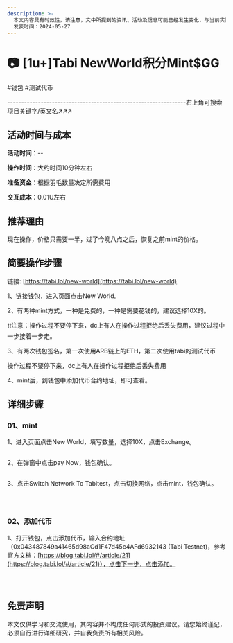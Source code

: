 ```yaml
---
description: >-
  本文内容具有时效性，请注意，文中所提到的资讯、活动及信息可能已经发生变化，与当前实际情况有所不同。我们建议您在做出任何决策之前，始终进行自主研究和验证。
  发表时间：2024-05-27
---
```


# 📷 \[1u+]Tabi NewWorld积分Mint$GG

\#钱包 #测试代币

\----------------------------------------------------------------右上角可搜索项目关键字/英文名↗↗↗

## 活动时间与成本 <a href="#huo-dong-shi-jian-yu-cheng-ben" id="huo-dong-shi-jian-yu-cheng-ben"></a>

**活动时间**：--

**操作时间**：大约时间10分钟左右

**准备资金**：根据羽毛数量决定所需费用

**交互成本**：0.01U左右

## 推荐理由 <a href="#tui-jian-li-you" id="tui-jian-li-you"></a>

现在操作，价格只需要一半，过了今晚八点之后，恢复之前mint的价格。

## 简要操作步骤 <a href="#jian-yao-cao-zuo-bu-zhou" id="jian-yao-cao-zuo-bu-zhou"></a>

链接: [https://tabi.lol/new-world](https://tabi.lol/new-world)

1、链接钱包，进入页面点击New World。

2、有两种mint方式，一种是免费的，一种是需要花钱的，建议选择10X的。

❗❗注意：操作过程不要停下来，dc上有人在操作过程拒绝后丢失费用，建议过程中一步接着一步走。

3、有两次钱包签名，第一次使用ARB链上的ETH，第二次使用tabi的测试代币

操作过程不要停下来，dc上有人在操作过程拒绝后丢失费用

4、mint后，到钱包中添加代币合约地址，即可查看。

## 详细步骤 <a href="#xiang-xi-bu-zhou" id="xiang-xi-bu-zhou"></a>

### **01、mint**

1、进入页面点击New World，填写数量，选择10X，点击Exchange。

<figure><img src="../../.gitbook/assets/image (70).png" alt=""><figcaption></figcaption></figure>

2、在弹窗中点击pay Now，钱包确认。

<figure><img src="../../.gitbook/assets/image (71).png" alt=""><figcaption></figcaption></figure>

3、点击Switch Network To Tabitest，点击切换网络，点击mint，钱包确认。

<figure><img src="../../.gitbook/assets/image (72).png" alt=""><figcaption></figcaption></figure>

<figure><img src="../../.gitbook/assets/image (73).png" alt=""><figcaption></figcaption></figure>

<figure><img src="../../.gitbook/assets/image (74).png" alt=""><figcaption></figcaption></figure>

### **02、添加代币**

1、打开钱包，点击添加代币，输入合约地址（0x043487849a41465d98aCd1F47d45c4AFd6932143 (Tabi Testnet)，参考官方文档：[https://blog.tabi.lol/#/article/21](https://blog.tabi.lol/#/article/21)），点击下一步，点击添加。

<figure><img src="../../.gitbook/assets/image (75).png" alt=""><figcaption></figcaption></figure>

<figure><img src="../../.gitbook/assets/image (76).png" alt=""><figcaption></figcaption></figure>

<figure><img src="../../.gitbook/assets/image (77).png" alt=""><figcaption></figcaption></figure>

## 免责声明 <a href="#mian-ze-sheng-ming" id="mian-ze-sheng-ming"></a>

本文仅供学习和交流使用，其内容并不构成任何形式的投资建议。请您始终谨记，必须自行进行详细研究，并自我负责所有相关风险。
